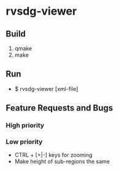# rvsdg-viewer

## Build

1. qmake
1. make

## Run

* $ rvsdg-viewer [xml-file]

## Feature Requests and Bugs

### High priority

### Low priority

* CTRL + [+|-] keys for zooming
* Make height of sub-regions the same
